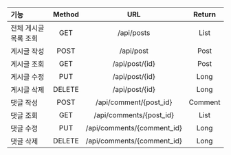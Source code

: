 |기능|Method|URL|Return|
|:---|:---:|:---:|:---:|
|전체 게시글목록 조회|GET|/api/posts|List<Post>|
|게시글 작성|POST|/api/post|Post|
|게시글 조회|GET|/api/post/{id}|Post|
|게시글 수정|PUT|/api/post/{id}|Long|
|게시글 삭제|DELETE|/api/post/{id}|Long|
|댓글 작성|POST|/api/comment/{post_id}|Comment|
|댓글 조회|GET|/api/comments/{post_id}|List<Comment>|
|댓글 수정|PUT|/api/comments/{comment_id}|Long|
|댓글 삭제|DELETE|/api/comments/{comment_id}|Long|
